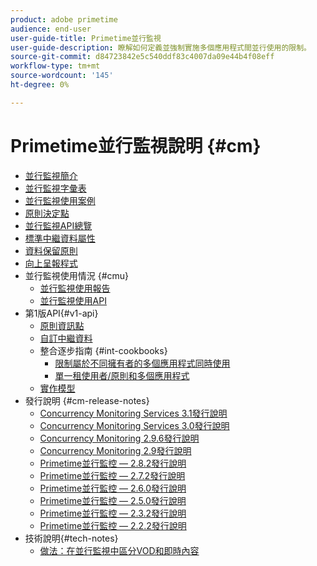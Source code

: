```yaml
---
product: adobe primetime
audience: end-user
user-guide-title: Primetime並行監視
user-guide-description: 瞭解如何定義並強制實施多個應用程式間並行使用的限制。
source-git-commit: d84723842e5c540ddf83c4007da09e44b4f08eff
workflow-type: tm+mt
source-wordcount: '145'
ht-degree: 0%

---
```



# Primetime並行監視說明 {#cm}

+ [並行監視簡介](cm-home.md)
+ [並行監視字彙表](cm-glossary.md)
+ [並行監視使用案例](cm-use-cases.md)
+ [原則決定點](cm-policy-decision-point.md)
+ [並行監視API總覽](cm-api-overview.md)
+ [標準中繼資料屬性](standard-metadata-attributes.md)
+ [資料保留原則](data-retention-policy.md)
+ [向上呈報程式](cm-escalation-procedures.md)
+ 並行監視使用情況 {#cmu}
   + [並行監視使用報告](cm-usage-reports.md)
   + [並行監視使用API](cmu-api.md)
+ 第1版API{#v1-api}
   + [原則資訊點](policy-info-pt-versionone.md)
   + [自訂中繼資料](custom-metadata.md)
   + 整合逐步指南 {#int-cookbooks}
      + [限制屬於不同擁有者的多個應用程式同時使用](restrict-concurr-usage-mult-apps.md)
      + [單一租使用者/原則和多個應用程式](single-tenant-policy-mult-app.md)
   + [實作模型](implementation-models.md)
+ 發行說明 {#cm-release-notes}
   + [Concurrency Monitoring Services 3.1發行說明](rn-cm-services-31.md)
   + [Concurrency Monitoring Services 3.0發行說明](rn-cm-services-30.md)
   + [Concurrency Monitoring 2.9.6發行說明](rn-cm-296.md)
   + [Concurrency Monitoring 2.9發行說明](rn-cm-29.md)
   + [Primetime並行監控 — 2.8.2發行說明](rn-cm-282.md)
   + [Primetime並行監控 — 2.7.2發行說明](rn-cm-272.md)
   + [Primetime並行監控 — 2.6.0發行說明](rn-cm-260.md)
   + [Primetime並行監控 — 2.5.0發行說明](rn-cm-250.md)
   + [Primetime並行監控 — 2.3.2發行說明](rn-cm-232.md)
   + [Primetime並行監控 — 2.2.2發行說明](rn-cm-222.md)
+ 技術說明{#tech-notes}
   + [做法：在並行監視中區分VOD和即時內容](vod-live-dist.md)
<!--    + [Usage reports](usage-rep-versionone.md) -->


